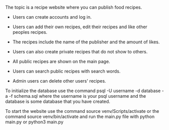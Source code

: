 The topic is a recipe website where you can publish food recipes.

- Users can create accounts and log in.

- Users can add their own recipes, edit their recipes and like other peoples recipes.

- The recipes include the name of the publisher and the amount of likes.

- Users can also create private recipes that do not show to others.

- All public recipes are shown on the main page.

- Users can search public recipes with search words.

- Admin users can delete other users' recipes.

To initialize the database use the command psql -U username -d database -a -f schema.sql  where the username is your psql username and the database is some database that you have created.

To start the website use the command source venv/Scripts/activate or the command source venv/bin/activate and run the main.py file with python main.py or python3 main.py